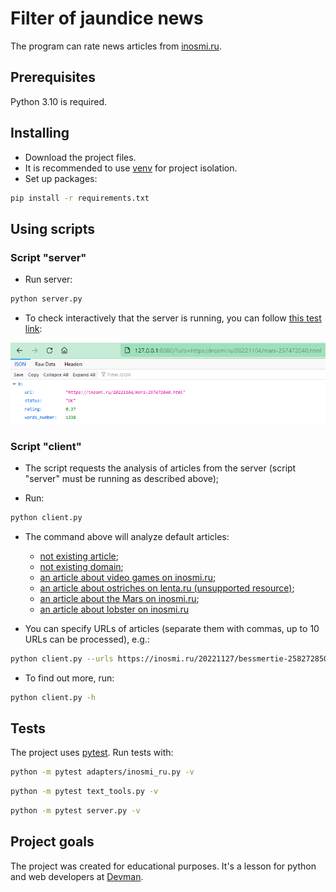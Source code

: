 # Filter of jaundice news

The program can rate news articles from [inosmi.ru](https://inosmi.ru/).

## Prerequisites

Python 3.10 is required.

## Installing

- Download the project files.
- It is recommended to use [venv](https://docs.python.org/3/library/venv.html?highlight=venv#module-venv) for project isolation.
- Set up packages:

```bash
pip install -r requirements.txt
```

## Using scripts

### Script "server"

- Run server:

```bash
python server.py
```

- To check interactively that the server is running, you can follow [this test link](http://127.0.0.1:8080/?urls=https://inosmi.ru/20221104/mars-257472040.html):

![check in browser](./images/check_in_browser.png)

### Script "client"

- The script requests the analysis of articles from the server (script "server" must be running as described above);

- Run:

```bash
python client.py
```

- The command above will analyze default articles:
  - [not existing article](https://inosmi.ru/not/exist.html);
  - [not existing domain](https://inosmiy.ru/20221106/virusy-257514193.html);
  - [an article about video games on inosmi.ru](https://inosmi.ru/20221106/videoigry-257474918.html);
  - [an article about ostriches on lenta.ru (unsupported resource)](https://lenta.ru/news/2022/11/27/20_strausov/);
  - [an article about the Mars on inosmi.ru](https://inosmi.ru/20221104/mars-257472040.html);
  - [an article about lobster on  inosmi.ru](https://inosmi.ru/20221127/bessmertie-258272850.html)

- You can specify URLs of articles (separate them with commas, up to 10 URLs can be processed), e.g.:

```bash
python client.py --urls https://inosmi.ru/20221127/bessmertie-258272850.html,https://inosmi.ru/20221127/bessmertie-258272850.html
```

- To find out more, run:

```bash
python client.py -h
```

## Tests

The project uses [pytest](https://docs.pytest.org/en/latest/). Run tests with:

```bash
python -m pytest adapters/inosmi_ru.py -v
```

```bash
python -m pytest text_tools.py -v
```

```bash
python -m pytest server.py -v
```

## Project goals

The project was created for educational purposes.
It's a lesson for python and web developers at [Devman](https://dvmn.org).
